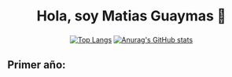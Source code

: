 <h1 align="center">Hola, soy Matias Guaymas 👋</h1>

###

<div align="center">
  
  [![Top Langs](https://github-readme-stats.vercel.app/api/top-langs/?username=MatiasGuaymas&layout=compact&theme=vision-friendly-dark)](https://github.com/anuraghazra/github-readme-stats)
  [![Anurag's GitHub stats](https://github-readme-stats.vercel.app/api?username=MatiasGuaymas)](https://github.com/anuraghazra/github-readme-stats)
</div>
  
  
<h2 align="left">Primer año:</h2>

###
